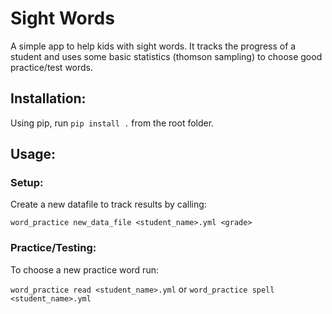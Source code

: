 # Sight Words

A simple app to help kids with sight words. It tracks the progress of 
a student and uses some basic statistics (thomson sampling) to 
choose good practice/test words.

## Installation:
Using pip, run `pip install .` from the root folder.

## Usage:

### Setup:
Create a new datafile to track results by calling:

```word_practice new_data_file <student_name>.yml <grade>```

### Practice/Testing:

To choose a new practice word run: 

```word_practice read <student_name>.yml```
or
```word_practice spell <student_name>.yml```



